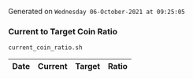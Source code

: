 Generated on `Wednesday 06-October-2021 at 09:25:05`

### Current to Target Coin Ratio
`current_coin_ratio.sh`

Date|Current|Target|Ratio
---|---|---|---
